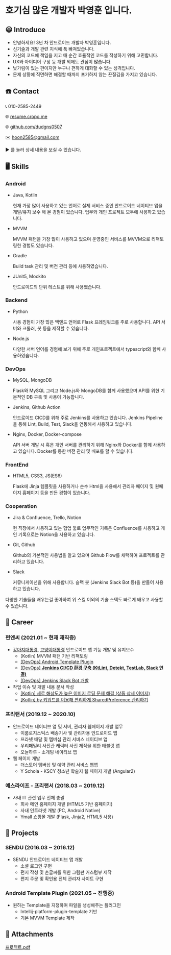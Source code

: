 # 호기심 많은 개발자 박영훈 입니다.

## 😀 Introduce

- 안녕하세요! 3년 차 안드로이드 개발자 박영훈입니다.
- 신기술과 개발 관련 지식에 푹 빠져있습니다.
- 자신의 코드에 책임을 지고 매 순간 효율적인 코드를 작성하기 위해 고민합니다.
- UX와 아이디어 구상 등 개발 외에도 관심이 많습니다.
- 낯가림이 있는 편이지만 누구나 편하게 대화할 수 있는 성격입니다.
- 문제 상황에 직면하면 해결할 때까지 포기하지 않는 끈질김을 가지고 있습니다.

## ☎️ Contact

📞 010-2585-2449

🌐  [resume.cropo.me](https://resume.cropo.me)

🌐  [github.com/dudgns0507](http://github.com/dudgns0507)

✉️  [hoon2585@gmail.com](mailto:hoon2585@gmail.com)

▶ 를 눌러 상세 내용을 보실 수 있습니다.

## 🖥️ Skills

### Android

- Java, Kotlin

    현재 가장 많이 사용하고 있는 언어로 실제 서비스 중인 안드로이드 네이티브 앱을 개발/유지 보수 해 본 경험이 있습니다. 업무와 개인 프로젝트 모두에 사용하고 있습니다.

- MVVM

    MVVM 패턴을 가장 많이 사용하고 있으며 운영중인 서비스를 MVVM으로 리팩토링한 경험도 있습니다. 

- Gradle

    Build task 관리 및 버전 관리 등에 사용하였습니다.

- JUnit5, Mockito

    안드로이드의 단위 테스트를 위해 사용했습니다.

### Backend

- Python

    사용 경험이 가장 많은 백엔드 언어로 Flask 프레임워크를 주로 사용합니다. API 서버와 크롤러, 봇 등을 제작할 수 있습니다.

- Node.js

    다양한 서버 언어를 경험해 보기 위해 주로 개인프로젝트에서 typescript와 함께 사용하였습니다.

### DevOps

- MySQL, MongoDB

    Flask와 MySQL 그리고 Node.js와 MongoDB를 함께 사용했으며 API를 위한 기본적인 DB 구축 및 사용이 가능합니다.

- Jenkins, Github Action

    안드로이드 CICD를 위해 주로 Jenkins를 사용하고 있습니다. Jenkins Pipeline을 통해 Lint, Build, Test, Slack을 연동해서 사용하고 있습니다.

- Nginx, Docker, Docker-compose

    API 서버 개발 시 혹은 개인 서버를 관리하기 위해 Nginx와 Docker를 함께 사용하고 있습니다. Docker를 통한 버전 관리 및 배포를 할 수 있습니다.

### FrontEnd

- HTML5, CSS3, JS(ES6)

    Flask에 Jinja 템플릿을 사용하거나 순수 Html을 사용해서 관리자 페이지 및 원페이지 홈페이지 등을 만든 경험이 있습니다.

### Cooperation

- Jira & Confluence, Trello, Notion

    현 직장에서 사용하고 있는 협업 툴로 업무적인 기록은 Confluence를 사용하고 개인 기록으로는 Notion을 사용하고 있습니다.

- Git, Github

    Github의 기본적인 사용법을 알고 있으며 Github Flow를 채택하여 프로젝트를 관리하고 있습니다.

- Slack

    커뮤니케이션을 위해 사용합니다. 슬랙 봇 (Jenkins Slack Bot 등)을 만들어 사용하고 있습니다.

다양한 기술들을 배우는걸 좋아하여 위 스킬 이외의 기술 스택도 빠르게 배우고 사용할 수 있습니다.

## 🏢 Career

### 펀엔씨 (2021.01 ~ 현재 재직중)

- [강아지대통령](https://play.google.com/store/apps/details?id=com.funnc.dogpre), [고양이대통령](https://play.google.com/store/apps/details?id=com.funnc.catpre) 안드로이드 앱 기능 개발 및 유지보수
    - [Kotlin] MVVM 패턴 기반 리팩토링
    - [[DevOps] Android Template Plugin](https://www.notion.so/DevOps-Android-Template-Plugin-ac81f035221443f3b8f1292676b247db)
    - [[DevOps] **Jenkins CI/CD 환경 구축
    (KtLint, Detekt, TestLab, Slack 연결)**](https://www.notion.so/DevOps-Jenkins-CI-CD-KtLint-Detekt-TestLab-Slack-a7edf366aa0845f588e2ba0c6f6ee539)
    - [[DevOps] Jenkins Slack Bot 개발](https://www.notion.so/DevOps-Jenkins-Slack-Bot-3379c11f29c8448fbc98d6dccc027a59)
- 작업 이슈 및 개발 내용 문서 작성
    - [[Kotlin] 세로 해상도가 높은 이미지 로딩 문제 해결 (상품 상세 이미지)](https://www.notion.so/Kotlin-ae0111cb63c54e3c8e6f06053ba3fe7f)
    - [[Kotlin] by 키워드를 이용해 편리하게 SharedPreference 관리하기](https://www.notion.so/Kotlin-by-SharedPreference-d46800f1f08a4e139a6f3bbd90d64dcb)

### 프리랜서 (2019.12 ~ 2020.10)

- 안드로이드 네이티브 앱 및 서버, 관리자 웹페이지 개발 업무
    - 이룸로지스틱스 배송기사 및 관리자용 안드로이드 앱
    - 프라넷 배달 및 멤버십 관리 서비스 네이티브 앱
    - 우리패밀리 사진관 캐릭터 사진 제작을 위한 태블릿 앱
    - 오늘하루 - 소개팅 네이티브 앱
- 웹 페이지 개발
    - 더스토어 멤버십 및 예약 관리 서비스 웹앱
    - Y Schola - KSCY 청소년 학술지 웹 페이지 개발 (Angular2)

### 예스라이프 - 프리랜서 (2018.03 ~ 2019.12)

- 사내 IT 관련 업무 전체 총괄
    - 회사 메인 홈페이지 개발 (HTML5 기반 홈페이지)
    - 사내 인트라넷 개발 (PC, Android Native)
    - Ymall 쇼핑몰 개발 (Flask, Jinja2, HTML5 사용)

## 📗 Projects

### SENDU (2016.03 ~ 2016.12)

- SENDU 안드로이드 네이티브 앱 개발
    - 소셜 로그인 구현
    - 편지 작성 및 손글씨를 위한 그림판 커스텀뷰 제작
    - 편지 주문 및 확인용 전체 관리자 사이트 구현

### Android Template Plugin (2021.05 ~ 진행중)

- 원하는 Template을 지정하여 파일을 생성해주는 플러그인
    - Intellij-platform-plugin-template 기반
    - 기본 MVVM Template 제작

## 🔗 Attachments

[프로젝트.pdf](%E1%84%92%E1%85%A9%E1%84%80%E1%85%B5%E1%84%89%E1%85%B5%E1%86%B7%20%E1%84%86%E1%85%A1%E1%86%AD%E1%84%8B%E1%85%B3%E1%86%AB%20%E1%84%80%E1%85%A2%E1%84%87%E1%85%A1%E1%86%AF%E1%84%8C%E1%85%A1%20%E1%84%87%E1%85%A1%E1%86%A8%E1%84%8B%E1%85%A7%E1%86%BC%E1%84%92%E1%85%AE%E1%86%AB%20%E1%84%8B%E1%85%B5%E1%86%B8%E1%84%82%E1%85%B5%E1%84%83%E1%85%A1%2071eb7b644fdb44f082027ba9d87b0e72.pdf)